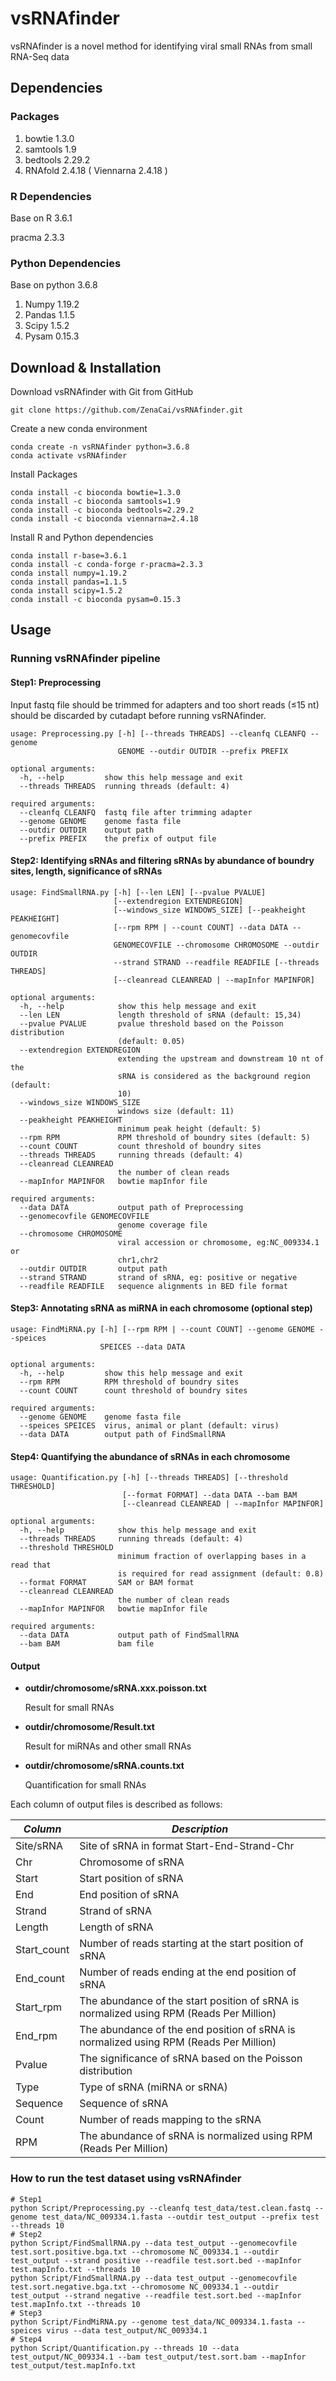 # **vsRNAfinder**

vsRNAfinder is a novel method for identifying viral small RNAs from small RNA-Seq data

## Dependencies

### Packages 

1. bowtie 1.3.0
2. samtools 1.9
3. bedtools 2.29.2
4. RNAfold 2.4.18 ( Viennarna 2.4.18 )

### R Dependencies

Base on R 3.6.1

pracma 2.3.3

### Python Dependencies

Base on python 3.6.8

1. Numpy 1.19.2
2. Pandas 1.1.5
3. Scipy 1.5.2
4. Pysam 0.15.3

## Download & Installation

Download vsRNAfinder with Git from GitHub

~~~
git clone https://github.com/ZenaCai/vsRNAfinder.git
~~~

Create a new conda environment

~~~
conda create -n vsRNAfinder python=3.6.8
conda activate vsRNAfinder
~~~

Install Packages

~~~
conda install -c bioconda bowtie=1.3.0
conda install -c bioconda samtools=1.9
conda install -c bioconda bedtools=2.29.2
conda install -c bioconda viennarna=2.4.18
~~~

Install R and Python dependencies

~~~
conda install r-base=3.6.1
conda install -c conda-forge r-pracma=2.3.3
conda install numpy=1.19.2
conda install pandas=1.1.5
conda install scipy=1.5.2
conda install -c bioconda pysam=0.15.3
~~~

## Usage

### Running vsRNAfinder pipeline

#### Step1: Preprocessing

Input fastq file should be trimmed for adapters and  too short reads (≤15 nt) should be discarded by cutadapt before running vsRNAfinder. 

~~~shell
usage: Preprocessing.py [-h] [--threads THREADS] --cleanfq CLEANFQ --genome
                        GENOME --outdir OUTDIR --prefix PREFIX

optional arguments:
  -h, --help         show this help message and exit
  --threads THREADS  running threads (default: 4)

required arguments:
  --cleanfq CLEANFQ  fastq file after trimming adapter
  --genome GENOME    genome fasta file
  --outdir OUTDIR    output path
  --prefix PREFIX    the prefix of output file

~~~

#### Step2: Identifying sRNAs and filtering sRNAs by abundance of boundry sites, length,  significance of sRNAs

~~~shell
usage: FindSmallRNA.py [-h] [--len LEN] [--pvalue PVALUE]
                       [--extendregion EXTENDREGION]
                       [--windows_size WINDOWS_SIZE] [--peakheight PEAKHEIGHT]
                       [--rpm RPM | --count COUNT] --data DATA --genomecovfile
                       GENOMECOVFILE --chromosome CHROMOSOME --outdir OUTDIR
                       --strand STRAND --readfile READFILE [--threads THREADS]
                       [--cleanread CLEANREAD | --mapInfor MAPINFOR]

optional arguments:
  -h, --help            show this help message and exit
  --len LEN             length threshold of sRNA (default: 15,34)
  --pvalue PVALUE       pvalue threshold based on the Poisson distribution
                        (default: 0.05)
  --extendregion EXTENDREGION
                        extending the upstream and downstream 10 nt of the
                        sRNA is considered as the background region (default:
                        10)
  --windows_size WINDOWS_SIZE
                        windows size (default: 11)
  --peakheight PEAKHEIGHT
                        minimum peak height (default: 5)
  --rpm RPM             RPM threshold of boundry sites (default: 5)
  --count COUNT         count threshold of boundry sites
  --threads THREADS     running threads (default: 4)
  --cleanread CLEANREAD
                        the number of clean reads
  --mapInfor MAPINFOR   bowtie mapInfor file

required arguments:
  --data DATA           output path of Preprocessing
  --genomecovfile GENOMECOVFILE
                        genome coverage file
  --chromosome CHROMOSOME
                        viral accession or chromosome, eg:NC_009334.1 or
                        chr1,chr2
  --outdir OUTDIR       output path
  --strand STRAND       strand of sRNA, eg: positive or negative
  --readfile READFILE   sequence alignments in BED file format

~~~

#### Step3: Annotating sRNA as miRNA in each chromosome (optional step)

~~~shell
usage: FindMiRNA.py [-h] [--rpm RPM | --count COUNT] --genome GENOME --speices
                    SPEICES --data DATA

optional arguments:
  -h, --help         show this help message and exit
  --rpm RPM          RPM threshold of boundry sites
  --count COUNT      count threshold of boundry sites

required arguments:
  --genome GENOME    genome fasta file
  --speices SPEICES  virus, animal or plant (default: virus)
  --data DATA        output path of FindSmallRNA
~~~

#### Step4: Quantifying the abundance of sRNAs in each chromosome

~~~shell
usage: Quantification.py [-h] [--threads THREADS] [--threshold THRESHOLD]
                         [--format FORMAT] --data DATA --bam BAM
                         [--cleanread CLEANREAD | --mapInfor MAPINFOR]

optional arguments:
  -h, --help            show this help message and exit
  --threads THREADS     running threads (default: 4)
  --threshold THRESHOLD
                        minimum fraction of overlapping bases in a read that
                        is required for read assignment (default: 0.8)
  --format FORMAT       SAM or BAM format
  --cleanread CLEANREAD
                        the number of clean reads
  --mapInfor MAPINFOR   bowtie mapInfor file

required arguments:
  --data DATA           output path of FindSmallRNA
  --bam BAM             bam file
~~~

#### Output

- **outdir/chromosome/sRNA.xxx.poisson.txt**

  Result for small RNAs

- **outdir/chromosome/Result.txt**

  Result for miRNAs and other small RNAs

- **outdir/chromosome/sRNA.counts.txt**

  Quantification for small RNAs

Each column of output files is described as follows:

| *Column*    | *Description*                                                |
| ----------- | ------------------------------------------------------------ |
| Site/sRNA   | Site of sRNA in format Start-End-Strand-Chr                  |
| Chr         | Chromosome of sRNA                                           |
| Start       | Start position of sRNA                                       |
| End         | End position of sRNA                                         |
| Strand      | Strand of sRNA                                               |
| Length      | Length of sRNA                                               |
| Start_count | Number of reads starting at the start position of sRNA       |
| End_count   | Number of reads ending at the end position of sRNA           |
| Start_rpm   | The abundance of the start position of sRNA is normalized using RPM (Reads Per Million) |
| End_rpm     | The abundance of the  end position of sRNA is normalized using RPM (Reads Per Million) |
| Pvalue      | The significance of sRNA based on the Poisson distribution   |
| Type        | Type of sRNA (miRNA or sRNA)                                 |
| Sequence    | Sequence of sRNA                                             |
| Count       | Number of reads mapping to the sRNA                          |
| RPM         | The abundance of sRNA is normalized using RPM (Reads Per Million) |

### How to run the test dataset using vsRNAfinder

```shell
# Step1
python Script/Preprocessing.py --cleanfq test_data/test.clean.fastq --genome test_data/NC_009334.1.fasta --outdir test_output --prefix test --threads 10
# Step2
python Script/FindSmallRNA.py --data test_output --genomecovfile test.sort.positive.bga.txt --chromosome NC_009334.1 --outdir test_output --strand positive --readfile test.sort.bed --mapInfor test.mapInfo.txt --threads 10
python Script/FindSmallRNA.py --data test_output --genomecovfile test.sort.negative.bga.txt --chromosome NC_009334.1 --outdir test_output --strand negative --readfile test.sort.bed --mapInfor test.mapInfo.txt --threads 10
# Step3
python Script/FindMiRNA.py --genome test_data/NC_009334.1.fasta --speices virus --data test_output/NC_009334.1
# Step4
python Script/Quantification.py --threads 10 --data test_output/NC_009334.1 --bam test_output/test.sort.bam --mapInfor test_output/test.mapInfo.txt

```





